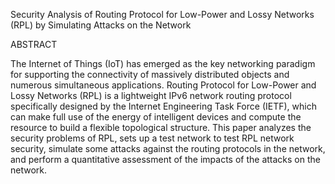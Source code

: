Security Analysis of Routing Protocol for Low-Power and Lossy Networks (RPL) by Simulating Attacks on the Network

ABSTRACT

The Internet of Things (IoT) has emerged as the key networking paradigm for supporting the 
connectivity of massively distributed objects and numerous simultaneous applications. Routing 
Protocol for Low-Power and Lossy Networks (RPL) is a lightweight IPv6 network routing 
protocol specifically designed by the Internet Engineering Task Force (IETF), which can make 
full use of the energy of intelligent devices and compute the resource to build a flexible 
topological structure. This paper analyzes the security problems of RPL, sets up a test network to 
test RPL network security, simulate some attacks against the routing protocols in the network, 
and perform a quantitative assessment of the impacts of the attacks on the network.
